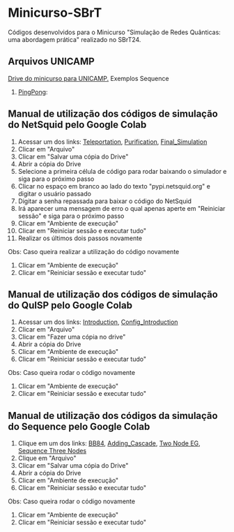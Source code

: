 # Minicurso-SBrT
Códigos desenvolvidos para o Minicurso "Simulação de Redes Quânticas: uma abordagem prática" realizado no SBrT24.

## Arquivos UNICAMP
[Drive do minicurso para UNICAMP.](https://drive.google.com/drive/folders/1IKORqV-LpgHxridgDusEAQomAEweUklY?usp=sharing)
Exemplos Sequence
1. [PingPong](https://colab.research.google.com/drive/1uvVxSr0Z5mUglLuRxacfx8NOB0dZUU07): 

## Manual de utilização dos códigos de simulação do NetSquid pelo Google Colab
1. Acessar um dos links: [Teleportation](https://colab.research.google.com/drive/1k4Niumhm3cZ_r_MdYsjzN0pj6zbU-wBb?usp=drive_link), [Purification](https://colab.research.google.com/drive/1gxYSsgi4bogyv0D2zu9eLu4LkGOM8iyj?usp=drive_link), [Final_Simulation](https://colab.research.google.com/drive/1Tyn8Isoca8fA0gq2hXDQBRW2eKhp1ED9?usp=drive_link) 
1. Clicar em "Arquivo"
1. Clicar em "Salvar uma cópia do Drive"
1. Abrir a cópia do Drive
1. Selecione a primeira célula de código para rodar baixando o simulador e siga para o próximo passo
1. Clicar no espaço em branco ao lado do texto "pypi.netsquid.org" e digitar o usuário passado
1. Digitar a senha repassada para baixar o código do NetSquid
1. Irá aparecer uma mensagem de erro o qual apenas aperte em "Reiniciar sessão" e siga para o próximo passo
1. Clicar em "Ambiente de execução"
1. Clicar em "Reiniciar sessão e executar tudo"
1. Realizar os últimos dois passos novamente 

Obs: Caso queira realizar a utilização do código novamente
1. Clicar em "Ambiente de execução"
1. Clicar em "Reiniciar sessão e executar tudo"

## Manual de utilização dos códigos de simulação do QuISP pelo Google Colab
1. Acessar um dos links: [Introduction](https://colab.research.google.com/drive/1p1FDyeVLBafgvbIa7cYzLL9kUe7k9dU4?usp=drive_link), [Config_Introduction](https://colab.research.google.com/drive/11Wuggw9IdszaHEPfhZOsFlPQD2dUGFeN?usp=drive_link)
1. Clicar em "Arquivo"
1. Clicar em "Fazer uma cópia no drive"
1. Abrir a cópia do Drive
1. Clicar em "Ambiente de execução"
1. Clicar em "Reiniciar sessão e executar tudo"  

Obs: Caso queira rodar o código novamente
1. Clicar em "Ambiente de execução"
1. Clicar em "Reiniciar sessão e executar tudo"  

## Manual de utilização dos códigos da simulação do Sequence pelo Google Colab
1. Clique em um dos links: [BB84](https://colab.research.google.com/drive/1krBs2N4twcVHKslKEpRBSFxWRTXaqfco?usp=drive_link), [Adding_Cascade](https://colab.research.google.com/drive/13osTxpxjc9mNnMmuPC6vbcJjZrOOKRSW?usp=drive_link), [Two Node EG](https://colab.research.google.com/drive/1X-7Xk00b-uEi9SdkfHFG7JanuypcoTLK?usp=drive_link), [Sequence Three Nodes](https://colab.research.google.com/drive/1BKmo0GrCS6kmYinw-ClTxabDYkyNZ-wW?usp=drive_link)
1. Clique em "Arquivo"
1. Clicar em "Salvar uma cópia do Drive"
1. Abrir a cópia do Drive
1. Clicar em "Ambiente de execução"
1. Clicar em "Reiniciar sessão e executar tudo"

Obs: Caso queira rodar o código novamente
1. Clicar em "Ambiente de execução"
1. Clicar em "Reiniciar sessão e executar tudo"  
